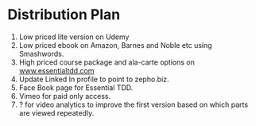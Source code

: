 # Distribution Plan #

1. Low priced lite version on Udemy 
2. Low priced ebook on Amazon, Barnes and Noble etc using Smashwords.
3. High priced course package and ala-carte options on www.essentialtdd.com
4. Update Linked In profile to point to zepho.biz.
5. Face Book page for Essential TDD.
6. Vimeo for paid only access.
7. ? for video analytics to improve the first version based on which parts are viewed repeatedly.